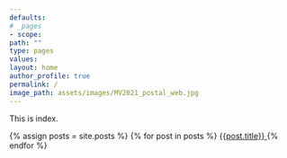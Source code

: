```yaml
---
defaults:
# _pages
- scope:
path: ""
type: pages
values:
layout: home
author_profile: true
permalink: /
image_path: assets/images/MV2021_postal_web.jpg
---
```

This is index.

{% assign posts = site.posts %}
{% for post in posts %}
	<a class="post-link" href="{{ post.url | prepend: site.baseurl }}">
		{{post.title}}
	</a>
{% endfor %}

